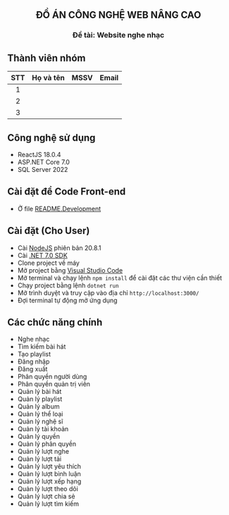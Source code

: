 <div style="text-align:center;">
  
## **ĐỒ ÁN CÔNG NGHỆ WEB NÂNG CAO**
### **Đề tài: Website nghe nhạc**
</div>

## Thành viên nhóm
| STT | Họ và tên | MSSV | Email |
| :---: | --- | --- | --- |
| 1 |  |  | 
| 2 |  |  |
| 3 |  |  |

## Công nghệ sử dụng
- ReactJS 18.0.4
- ASP.NET Core 7.0
- SQL Server 2022

## Cài đặt để Code Front-end
- Ở file [README.Development](README.Development.md)

## Cài đặt (Cho User)
- Cài [NodeJS](https://nodejs.org/dist/v20.8.1/node-v20.8.1-x64.msi) phiên bản 20.8.1
- Cài [.NET 7.0 SDK](https://dotnet.microsoft.com/download/dotnet/7.0)
- Clone project về máy
- Mở project bằng [Visual Studio Code](https://code.visualstudio.com/download)
- Mở terminal và chạy lệnh `npm install` để cài đặt các thư viện cần thiết
- Chạy project bằng lệnh `dotnet run`
- Mở trình duyệt và truy cập vào địa chỉ `http://localhost:3000/`
- Đợi terminal tự động mở ứng dụng

## Các chức năng chính
- Nghe nhạc
- Tìm kiếm bài hát
- Tạo playlist
- Đăng nhập
- Đăng xuất
- Phân quyền người dùng
- Phân quyền quản trị viên
- Quản lý bài hát
- Quản lý playlist
- Quản lý album
- Quản lý thể loại
- Quản lý nghệ sĩ
- Quản lý tài khoản
- Quản lý quyền
- Quản lý phân quyền
- Quản lý lượt nghe
- Quản lý lượt tải
- Quản lý lượt yêu thích
- Quản lý lượt bình luận
- Quản lý lượt xếp hạng
- Quản lý lượt theo dõi
- Quản lý lượt chia sẻ
- Quản lý lượt tìm kiếm


